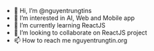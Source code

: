 - 👋 Hi, I’m @nguyentrungtins
- 👀 I’m interested in AI, Web and Mobile app
- 🌱 I’m currently learning ReactJS
- 💞️ I’m looking to collaborate on ReactJS project
- 📫 How to reach me nguyentrungtin.org

<!---
nguyentrungtins/nguyentrungtins is a ✨ special ✨ repository because its `README.md` (this file) appears on your GitHub profile.
You can click the Preview link to take a look at your changes.
--->
